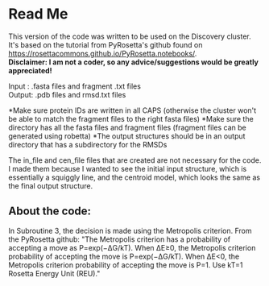 # Read Me

This version of the code was written to be used on the Discovery cluster. It's based on the tutorial from PyRosetta's github found on https://rosettacommons.github.io/PyRosetta.notebooks/.  
**Disclaimer: I am not a coder, so any advice/suggestions would be greatly appreciated!** 

Input : .fasta files and fragment .txt files  
Output: .pdb files and rmsd.txt files

*Make sure protein IDs are written in all CAPS (otherwise the cluster won't be able to match the fragment files to the right fasta files) 
*Make sure the directory has all the fasta files and fragment files (fragment files can be generated using robetta) 
*The output structures should be in an output directory that has a subdirectory for the RMSDs



The in_file and cen_file files that are created are not necessary for the code. I made them because I wanted to see the initial input structure, which is essentially a squiggly line, and the centroid model, which looks the same as the final output structure. 



## About the code:

In Subroutine 3, the decision is made using the Metropolis criterion. From the PyRosetta github: 
  "The Metropolis criterion has a probability of accepting a move as P=exp(−ΔG/kT). When ΔE≥0, the Metropolis criterion probability of accepting the move is P=exp(−ΔG/kT). When ΔE<0, the Metropolis criterion probability of accepting the move is P=1. Use kT=1 Rosetta Energy Unit (REU)."
